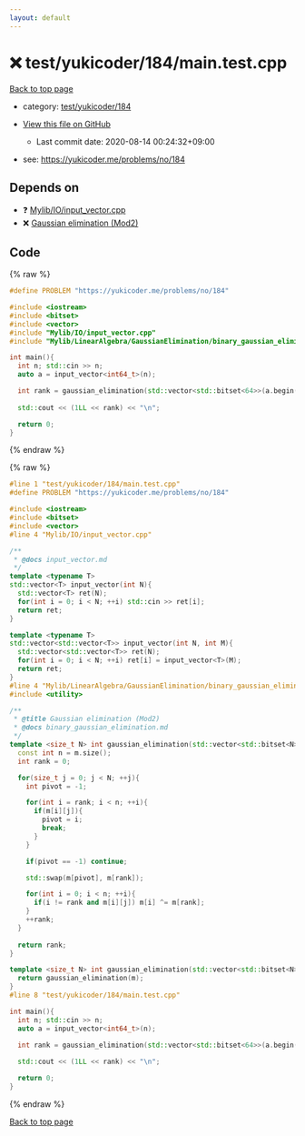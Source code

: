 ```yaml
---
layout: default
---
```


<!-- mathjax config similar to math.stackexchange -->
<script type="text/javascript" async
  src="https://cdnjs.cloudflare.com/ajax/libs/mathjax/2.7.5/MathJax.js?config=TeX-MML-AM_CHTML">
</script>
<script type="text/x-mathjax-config">
  MathJax.Hub.Config({
    TeX: { equationNumbers: { autoNumber: "AMS" }},
    tex2jax: {
      inlineMath: [ ['$','$'] ],
      processEscapes: true
    },
    "HTML-CSS": { matchFontHeight: false },
    displayAlign: "left",
    displayIndent: "2em"
  });
</script>

<script type="text/javascript" src="https://cdnjs.cloudflare.com/ajax/libs/jquery/3.4.1/jquery.min.js"></script>
<script src="https://cdn.jsdelivr.net/npm/jquery-balloon-js@1.1.2/jquery.balloon.min.js" integrity="sha256-ZEYs9VrgAeNuPvs15E39OsyOJaIkXEEt10fzxJ20+2I=" crossorigin="anonymous"></script>
<script type="text/javascript" src="../../../../assets/js/copy-button.js"></script>
<link rel="stylesheet" href="../../../../assets/css/copy-button.css" />


# :x: test/yukicoder/184/main.test.cpp

<a href="../../../../index.html">Back to top page</a>

* category: <a href="../../../../index.html#680117a14efb0a2f09a9c186518bf55b">test/yukicoder/184</a>
* <a href="{{ site.github.repository_url }}/blob/master/test/yukicoder/184/main.test.cpp">View this file on GitHub</a>
    - Last commit date: 2020-08-14 00:24:32+09:00


* see: <a href="https://yukicoder.me/problems/no/184">https://yukicoder.me/problems/no/184</a>


## Depends on

* :question: <a href="../../../../library/Mylib/IO/input_vector.cpp.html">Mylib/IO/input_vector.cpp</a>
* :x: <a href="../../../../library/Mylib/LinearAlgebra/GaussianElimination/binary_gaussian_elimination.cpp.html">Gaussian elimination (Mod2)</a>


## Code

<a id="unbundled"></a>
{% raw %}
```cpp
#define PROBLEM "https://yukicoder.me/problems/no/184"

#include <iostream>
#include <bitset>
#include <vector>
#include "Mylib/IO/input_vector.cpp"
#include "Mylib/LinearAlgebra/GaussianElimination/binary_gaussian_elimination.cpp"

int main(){
  int n; std::cin >> n;
  auto a = input_vector<int64_t>(n);

  int rank = gaussian_elimination(std::vector<std::bitset<64>>(a.begin(), a.end()));
  
  std::cout << (1LL << rank) << "\n";

  return 0;
}

```
{% endraw %}

<a id="bundled"></a>
{% raw %}
```cpp
#line 1 "test/yukicoder/184/main.test.cpp"
#define PROBLEM "https://yukicoder.me/problems/no/184"

#include <iostream>
#include <bitset>
#include <vector>
#line 4 "Mylib/IO/input_vector.cpp"

/**
 * @docs input_vector.md
 */
template <typename T>
std::vector<T> input_vector(int N){
  std::vector<T> ret(N);
  for(int i = 0; i < N; ++i) std::cin >> ret[i];
  return ret;
}

template <typename T>
std::vector<std::vector<T>> input_vector(int N, int M){
  std::vector<std::vector<T>> ret(N);
  for(int i = 0; i < N; ++i) ret[i] = input_vector<T>(M);
  return ret;
}
#line 4 "Mylib/LinearAlgebra/GaussianElimination/binary_gaussian_elimination.cpp"
#include <utility>

/**
 * @title Gaussian elimination (Mod2)
 * @docs binary_gaussian_elimination.md
 */
template <size_t N> int gaussian_elimination(std::vector<std::bitset<N>> &m){
  const int n = m.size();
  int rank = 0;

  for(size_t j = 0; j < N; ++j){
    int pivot = -1;

    for(int i = rank; i < n; ++i){
      if(m[i][j]){
        pivot = i;
        break;
      }
    }

    if(pivot == -1) continue;

    std::swap(m[pivot], m[rank]);

    for(int i = 0; i < n; ++i){
      if(i != rank and m[i][j]) m[i] ^= m[rank];
    }
    ++rank;
  }
  
  return rank;
}

template <size_t N> int gaussian_elimination(std::vector<std::bitset<N>> &&m){
  return gaussian_elimination(m);
}
#line 8 "test/yukicoder/184/main.test.cpp"

int main(){
  int n; std::cin >> n;
  auto a = input_vector<int64_t>(n);

  int rank = gaussian_elimination(std::vector<std::bitset<64>>(a.begin(), a.end()));
  
  std::cout << (1LL << rank) << "\n";

  return 0;
}

```
{% endraw %}

<a href="../../../../index.html">Back to top page</a>

